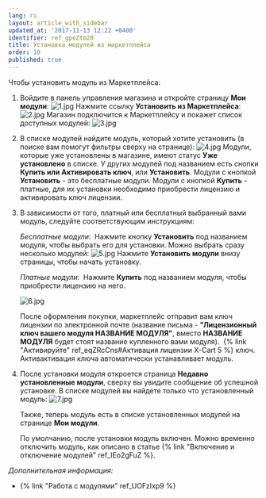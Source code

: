 ```yaml
---
lang: ru
layout: article_with_sidebar
updated_at: '2017-11-13 12:22 +0400'
identifier: ref_gpeZtm28
title: Установка модулей из маркетплейса
order: 10
published: true
---
```

Чтобы установить модуль из Маркетплейса:

1.  Войдите в панель управления магазина и откройте страницу **Мои модули**:
    ![1.jpg]({{site.baseurl}}/attachments/ref_gpeZtm28/1.jpg)
    Нажмите ссылку **Установить из Маркетплейса**:
    ![2.jpg]({{site.baseurl}}/attachments/ref_gpeZtm28/2.jpg)
    Магазин подключится к Маркетплейсу и покажет список доступных модулей:
    ![3.jpg]({{site.baseurl}}/attachments/ref_gpeZtm28/3.jpg)
2.  В списке модулей найдите модуль, который хотите установить (в поиске вам помогут фильтры сверху на странице):
    ![4.jpg]({{site.baseurl}}/attachments/ref_gpeZtm28/4.jpg)
    Модули, которые уже установлены в магазине, имеют статус **Уже установлено** в списке. У других модулей под названием есть снопки **Купить или Активировать ключ**, или **Установить**. Модули с кнопкой **Установить**  - это бесплатные модули. Модули с кнопкой **Купить** - платные, для их установки необходимо приобрести лицензию и активировать ключ лицензии.   
3.  В зависимости от того, платный или бесплатный выбранный вами модуль, следуйте соответствующим инструкциям:

    _Бесплатные модули_: 
    Нажмите кнопку **Установить** под названием модуля, чтобы выбрать его для установки. Можно выбрать сразу несколько модулей:
    ![5.jpg]({{site.baseurl}}/attachments/ref_gpeZtm28/5.jpg)
    Нажмите **Установить модули** внизу страницы, чтобы начать установку. 

    _Платные модули_: 
    Нажмите **Купить** под названием модуля, чтобы приобрести лицензию на него. 

    ![6.jpg]({{site.baseurl}}/attachments/ref_gpeZtm28/6.jpg)

    После оформления покупки, маркетплейс отправит вам ключ лицензии по электронной почте (название письма - **"Лицензионный ключ вашего модуля НАЗВАНИЕ МОДУЛЯ"**, вместо **НАЗВАНИЕ МОДУЛЯ** будет стоят название купленного вами модуля). 
    {% link "Активируйте" ref_eqZRcCns#Активация лицензии X-Cart 5 %} ключ. Активактивация ключа автоматически устанавливает модуль.  

4.  После установки модуля откроется страница **Недавно установленные модули**, сверху вы увидите сообщение об успешной установке. В списке модулей вы найдете только что установленный модуль:
    ![7.jpg]({{site.baseurl}}/attachments/ref_gpeZtm28/7.jpg)

    Также, теперь модуль есть в списке установленных модулей на странице **Мои модули**. 

    По умолчанию, после установки модуль включен. Можно временно отключить модуль, как описано в статье {% link "Включение и отключение модулей" ref_IEo2gFuZ %}.

_Дополнительная информация:_

*   {% link "Работа с модулями" ref_UOFzIxp9 %}
